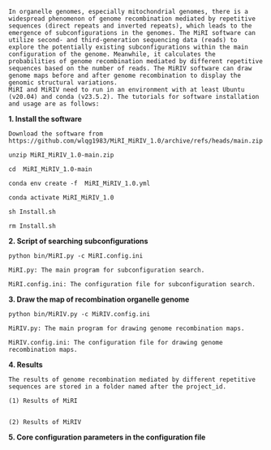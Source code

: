     In organelle genomes, especially mitochondrial genomes, there is a widespread phenomenon of genome recombination mediated by repetitive sequences (direct repeats and inverted repeats), which leads to the emergence of subconfigurations in the genomes. The MiRI software can utilize second- and third-generation sequencing data (reads) to explore the potentially existing subconfigurations within the main configuration of the genome. Meanwhile, it calculates the probabilities of genome recombination mediated by different repetitive sequences based on the number of reads. The MiRIV software can draw genome maps before and after genome recombination to display the genomic structural variations.
    MiRI and MiRIV need to run in an environment with at least Ubuntu (v20.04) and conda (v23.5.2). The tutorials for software installation and usage are as follows:

**1. Install the software**

    Download the software from https://github.com/wlqg1983/MiRI_MiRIV_1.0/archive/refs/heads/main.zip

    unzip MiRI_MiRIV_1.0-main.zip

    cd  MiRI_MiRIV_1.0-main

    conda env create -f  MiRI_MiRIV_1.0.yml

    conda activate MiRI_MiRIV_1.0

    sh Install.sh

    rm Install.sh


**2. Script of searching subconfigurations**

    python bin/MiRI.py -c MiRI.config.ini

    MiRI.py: The main program for subconfiguration search.
    
    MiRI.config.ini: The configuration file for subconfiguration search.


**3. Draw the map of recombination organelle genome**

    python bin/MiRIV.py -c MiRIV.config.ini

    MiRIV.py: The main program for drawing genome recombination maps.

    MiRIV.config.ini: The configuration file for drawing genome recombination maps.


**4. Results**

    The results of genome recombination mediated by different repetitive sequences are stored in a folder named after the project_id.
   
    (1) Results of MiRI
    

    (2) Results of MiRIV

    

**5. Core configuration parameters in the configuration file**
   




